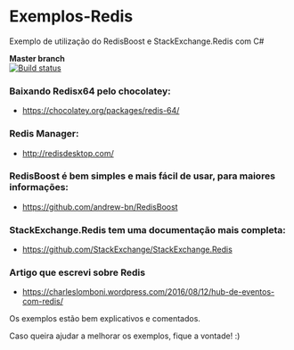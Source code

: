 # Exemplos-Redis
Exemplo de utilização do RedisBoost e StackExchange.Redis com C#

<strong>Master branch</strong><br />
[![Build status](https://ci.appveyor.com/api/projects/status/8xm83q5u0n4x3ylr/branch/master?svg=true)](https://ci.appveyor.com/project/charleslomboni/exemplos-redis/branch/master)


### Baixando Redisx64 pelo chocolatey:
- https://chocolatey.org/packages/redis-64/

### Redis Manager:
- http://redisdesktop.com/

### RedisBoost é bem simples e mais fácil de usar, para maiores informações:
- https://github.com/andrew-bn/RedisBoost

### StackExchange.Redis tem uma documentação mais completa:
- https://github.com/StackExchange/StackExchange.Redis

### Artigo que escrevi sobre Redis
- https://charleslomboni.wordpress.com/2016/08/12/hub-de-eventos-com-redis/

Os exemplos estão bem explicativos e comentados.

Caso queira ajudar a melhorar os exemplos, fique a vontade! :)
